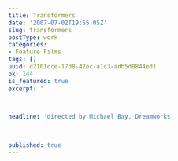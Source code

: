 ```yaml
---
title: Transformers
date: '2007-07-02T19:55:05Z'
slug: transformers
postType: work
categories:
- Feature Films
tags: []
uuid: d2101cce-17d8-42ec-a1c3-adb5d0844ed1
pk: 144
is_featured: true
excerpt: '


  '
headline: 'directed by Michael Bay, Dreamworks


  '
published: true
---
```




